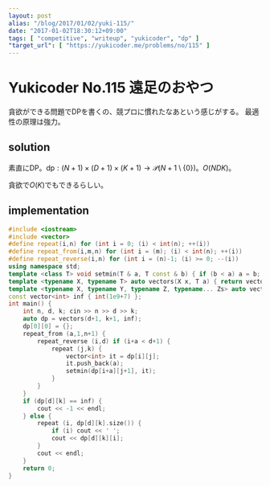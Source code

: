 ```yaml
---
layout: post
alias: "/blog/2017/01/02/yuki-115/"
date: "2017-01-02T18:30:12+09:00"
tags: [ "competitive", "writeup", "yukicoder", "dp" ]
"target_url": [ "https://yukicoder.me/problems/no/115" ]
---
```


# Yukicoder No.115 遠足のおやつ

貪欲ができる問題でDPを書くの、競プロに慣れたなあという感じがする。
最適性の原理は強力。

## solution

素直にDP。$\mathrm{dp}: (N+1) \times (D+1) \times (K+1) \to \mathcal{P}(N+1 \setminus \{ 0 \})$。$O(NDK)$。

貪欲で$O(K)$でもできるらしい。

## implementation

``` c++
#include <iostream>
#include <vector>
#define repeat(i,n) for (int i = 0; (i) < int(n); ++(i))
#define repeat_from(i,m,n) for (int i = (m); (i) < int(n); ++(i))
#define repeat_reverse(i,n) for (int i = (n)-1; (i) >= 0; --(i))
using namespace std;
template <class T> void setmin(T & a, T const & b) { if (b < a) a = b; }
template <typename X, typename T> auto vectors(X x, T a) { return vector<T>(x, a); }
template <typename X, typename Y, typename Z, typename... Zs> auto vectors(X x, Y y, Z z, Zs... zs) { auto cont = vectors(y, z, zs...); return vector<decltype(cont)>(x, cont); }
const vector<int> inf { int(1e9+7) };
int main() {
    int n, d, k; cin >> n >> d >> k;
    auto dp = vectors(d+1, k+1, inf);
    dp[0][0] = {};
    repeat_from (a,1,n+1) {
        repeat_reverse (i,d) if (i+a < d+1) {
            repeat (j,k) {
                vector<int> it = dp[i][j];
                it.push_back(a);
                setmin(dp[i+a][j+1], it);
            }
        }
    }
    if (dp[d][k] == inf) {
        cout << -1 << endl;
    } else {
        repeat (i, dp[d][k].size()) {
            if (i) cout << ' ';
            cout << dp[d][k][i];
        }
        cout << endl;
    }
    return 0;
}
```

